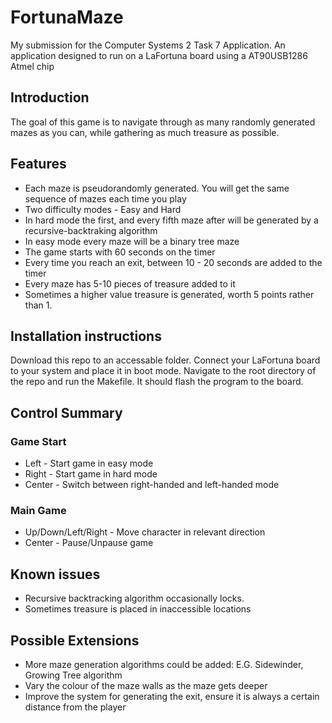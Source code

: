 # FortunaMaze
My submission for the Computer Systems 2 Task 7 Application.
An application designed to run on a LaFortuna board using a AT90USB1286 Atmel chip

## Introduction
The goal of this game is to navigate through as many randomly generated mazes as you can,
while gathering as much treasure as possible.

## Features

* Each maze is pseudorandomly generated. You will get the same sequence of mazes each time you play
* Two difficulty modes - Easy and Hard
* In hard mode the first, and every fifth maze after will be generated by a recursive-backtraking algorithm
* In easy mode every maze will be a binary tree maze
* The game starts with 60 seconds on the timer
* Every time you reach an exit, between 10 - 20 seconds are added to the timer
* Every maze has 5-10 pieces of treasure added to it
* Sometimes a higher value treasure is generated, worth 5 points rather than 1.

## Installation instructions
Download this repo to an accessable folder. Connect your LaFortuna board to your system and place it in boot mode. Navigate to the root directory of the repo and run the Makefile. It should flash the program to the board.

## Control Summary
### Game Start
* Left - Start game in easy mode
* Right - Start game in hard mode
* Center - Switch between right-handed and left-handed mode

### Main Game 
* Up/Down/Left/Right - Move character in relevant direction
* Center - Pause/Unpause game

## Known issues
* Recursive backtracking algorithm occasionally locks.
* Sometimes treasure is placed in inaccessible locations

## Possible Extensions
* More maze generation algorithms could be added: E.G. Sidewinder, Growing Tree algorithm
* Vary the colour of the maze walls as the maze gets deeper
* Improve the system for generating the exit, ensure it is always a certain distance from the player

